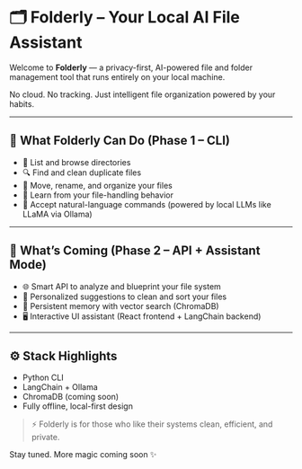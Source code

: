 # 🗂️ Folderly – Your Local AI File Assistant

Welcome to **Folderly** — a privacy-first, AI-powered file and folder management tool that runs entirely on your local machine.

No cloud. No tracking. Just intelligent file organization powered by your habits.

---

## 🚀 What Folderly Can Do (Phase 1 – CLI)
- 📁 List and browse directories
- 🔍 Find and clean duplicate files
- 🔄 Move, rename, and organize your files
- 🧠 Learn from your file-handling behavior
- 💬 Accept natural-language commands (powered by local LLMs like LLaMA via Ollama)

---

## 🧭 What’s Coming (Phase 2 – API + Assistant Mode)
- 🌐 Smart API to analyze and blueprint your file system
- 🧩 Personalized suggestions to clean and sort your files
- 🧠 Persistent memory with vector search (ChromaDB)
- 🖥️ Interactive UI assistant (React frontend + LangChain backend)

---

## ⚙️ Stack Highlights
- Python CLI
- LangChain + Ollama
- ChromaDB (coming soon)
- Fully offline, local-first design

> ⚡ Folderly is for those who like their systems clean, efficient, and private.

Stay tuned. More magic coming soon ✨
